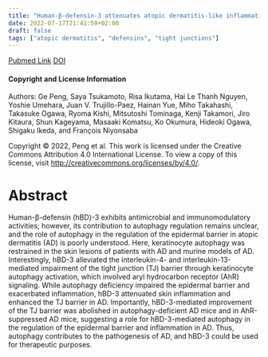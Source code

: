 ```yaml
---
title: "Human-β-defensin-3 attenuates atopic dermatitis-like inflammation through autophagy activation and the aryl hydrocarbon receptor signaling pathway"
date: 2022-07-17T21:41:59+02:00
draft: false
tags: ["atopic dermatitis", "defensins", "tight junctions"]
---
```


[Pubmed Link](https://pubmed.ncbi.nlm.nih.gov/35834333/)
[DOI](https://doi.org/10.1172/jci156501)

#### Copyright and License Information

Authors: Ge Peng, Saya Tsukamoto, Risa Ikutama, Hai Le Thanh Nguyen, Yoshie Umehara, Juan V. Trujillo-Paez, Hainan Yue, Miho Takahashi, Takasuke Ogawa, Ryoma Kishi, Mitsutoshi Tominaga, Kenji Takamori, Jiro Kitaura, Shun Kageyama, Masaaki Komatsu, Ko Okumura, Hideoki Ogawa, Shigaku Ikeda, and François Niyonsaba

Copyright © 2022, Peng et al. This work is licensed under the Creative Commons Attribution 4.0 International License. To view a copy of this license, visit http://creativecommons.org/licenses/by/4.0/. 

# Abstract

Human-β-defensin (hBD)-3 exhibits antimicrobial and immunomodulatory activities; however, its contribution to autophagy regulation remains unclear, and the role of autophagy in the regulation of the epidermal barrier in atopic dermatitis (AD) is poorly understood. Here, keratinocyte autophagy was restrained in the skin lesions of patients with AD and murine models of AD. Interestingly, hBD-3 alleviated the interleukin-4- and interleukin-13-mediated impairment of the tight junction (TJ) barrier through keratinocyte autophagy activation, which involved aryl hydrocarbon receptor (AhR) signaling. While autophagy deficiency impaired the epidermal barrier and exacerbated inflammation, hBD-3 attenuated skin inflammation and enhanced the TJ barrier in AD. Importantly, hBD-3-mediated improvement of the TJ barrier was abolished in autophagy-deficient AD mice and in AhR-suppressed AD mice, suggesting a role for hBD-3-mediated autophagy in the regulation of the epidermal barrier and inflammation in AD. Thus, autophagy contributes to the pathogenesis of AD, and hBD-3 could be used for therapeutic purposes. 